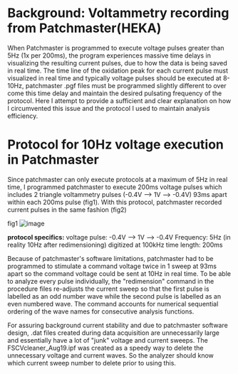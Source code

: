 # Background: Voltammetry recording from Patchmaster(HEKA)

When Patchmaster is programmed to execute voltage pulses greater than 5Hz (1x per 200ms), the program experiences massive time delays in visualizing the resulting current pulses, due to how the data is being saved in real time. The time line of the oxidation peak for each current pulse must visualized in real time and typically voltage pulses should be executed at 8-10Hz, patchmaster .pgf files must be programmed slightly different to over come this time delay and maintain the desired pulsating frequency of the protocol. Here I attempt to provide a sufficient and clear explanation on how I circumvented this issue and the protocol I used to maintain analysis efficiency. 

# Protocol for 10Hz voltage execution in Patchmaster

Since patchmaster can only execute protocols at a maximum of 5Hz in real time, I programmed patchmaster to execute 200ms voltage pulses which includes 2 triangle voltammetry pulses (-0.4V --> 1V --> -0.4V) 93ms apart within each 200ms pulse (fig1). With this protocol, patchmaster recorded current pulses in the same fashion (fig2)

fig1
![image](https://user-images.githubusercontent.com/52377705/70886590-155e7700-1fdc-11ea-8207-1878cb2e6a86.png)

**protocol specifics:**
voltage pulse: -0.4V --> 1V --> -0.4V
Frequency: 5Hz (in reality 10Hz after redimensioning)
digitized at 100kHz
time length: 200ms



Because of patchmaster's software limitations, patchmaster had to be programmed to stimulate a command voltage twice in 1 sweep at 93ms apart so the command voltage could be sent at 10Hz in real time. To be able to analyze every pulse individually, the "redimension" command in the procedure files re-adjusts the current sweep so that the first pulse is labelled as an odd number wave while the second pulse is labelled as an even numbered wave. The command accounts for numerical sequential ordering of the wave names for consecutive analysis functions. 

For assuring background current stability and due to patchmaster software design, .dat files created during data acquisition are unnecessarily large and essentially have a lot of "junk" voltage and current sweeps. The FSCVcleaner_Aug19.ipf was created as a speedy way to delete the unnecessary voltage and current waves. So the analyzer should know which current sweep number to delete prior to using this. 
